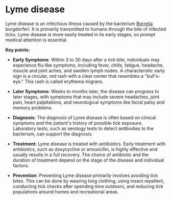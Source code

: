 # Lyme disease

Lyme disease is an infectious illness caused by the bacterium [Borrelia](../borrelia/) burgdorferi. It is primarily transmitted to humans through the bite of infected ticks. Lyme disease is more easily treated in its early stages, so prompt medical attention is essential.

**Key points:**

* **Early Symptoms**: Within 3 to 30 days after a tick bite, individuals may experience flu-like symptoms, including fever, chills, fatigue, headache, muscle and joint aches, and swollen lymph nodes. A characteristic early sign is a circular, red rash with a clear center that resembles a "bull's-eye." This rash is called erythema migrans.

* **Later Symptoms**: Weeks to months later, the disease can progress to later stages, with symptoms that may include severe headaches, joint pain, heart palpitations, and neurological symptoms like facial palsy and memory problems.

* **Diagnosis**: The diagnosis of Lyme disease is often based on clinical symptoms and the patient's history of possible tick exposure. Laboratory tests, such as serology tests to detect antibodies to the bacterium, can support the diagnosis.

* **Treatment**: Lyme disease is treated with antibiotics. Early treatment with antibiotics, such as doxycycline or amoxicillin, is highly effective and usually results in a full recovery. The choice of antibiotic and the duration of treatment depend on the stage of the disease and individual factors.

* **Prevention**: Preventing Lyme disease primarily involves avoiding tick bites. This can be done by wearing long clothing, using insect repellent, conducting tick checks after spending time outdoors, and reducing tick populations around homes and recreational areas.
